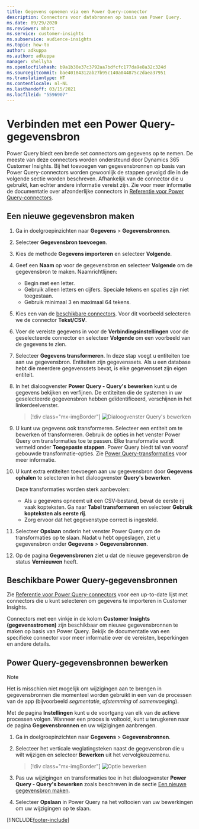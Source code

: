 ```yaml
---
title: Gegevens opnemen via een Power Query-connector
description: Connectors voor databronnen op basis van Power Query.
ms.date: 09/29/2020
ms.reviewer: mhart
ms.service: customer-insights
ms.subservice: audience-insights
ms.topic: how-to
author: adkuppa
ms.author: adkuppa
manager: shellyha
ms.openlocfilehash: b9a1b30e37c3792aa7bdfcfc177da9e8a32c324d
ms.sourcegitcommit: bae40184312ab27b95c140a044875c2daea37951
ms.translationtype: HT
ms.contentlocale: nl-NL
ms.lasthandoff: 03/15/2021
ms.locfileid: "5596907"
---
```

# <a name="connect-to-a-power-query-data-source"></a>Verbinden met een Power Query-gegevensbron

Power Query biedt een brede set connectors om gegevens op te nemen. De meeste van deze connectors worden ondersteund door Dynamics 365 Customer Insights. Bij het toevoegen van gegevensbronnen op basis van Power Query-connectors worden gewoonlijk de stappen gevolgd die in de volgende sectie worden beschreven. Afhankelijk van de connector die u gebruikt, kan echter andere informatie vereist zijn. Zie voor meer informatie de documentatie over afzonderlijke connectors in [Referentie voor Power Query-connectors](/power-query/connectors/).

## <a name="create-a-new-data-source"></a>Een nieuwe gegevensbron maken

1. Ga in doelgroepinzichten naar **Gegevens** > **Gegevensbronnen**.

1. Selecteer **Gegevensbron toevoegen**.

1. Kies de methode **Gegevens importeren** en selecteer **Volgende**.

1. Geef een **Naam** op voor de gegevensbron en selecteer **Volgende** om de gegevensbron te maken. Naamrichtlijnen: 
   - Begin met een letter.
   - Gebruik alleen letters en cijfers. Speciale tekens en spaties zijn niet toegestaan.
   - Gebruik minimaal 3 en maximaal 64 tekens.

1. Kies een van de [beschikbare connectors](#available-power-query-data-sources). Voor dit voorbeeld selecteren we de connector **Tekst/CSV**.

1. Voer de vereiste gegevens in voor de **Verbindingsinstellingen** voor de geselecteerde connector en selecteer **Volgende** om een voorbeeld van de gegevens te zien.

1. Selecteer **Gegevens transformeren**. In deze stap voegt u entiteiten toe aan uw gegevensbron. Entiteiten zijn gegevenssets. Als u een database hebt die meerdere gegevenssets bevat, is elke gegevensset zijn eigen entiteit.

1. In het dialoogvenster **Power Query - Query's bewerken** kunt u de gegevens bekijken en verfijnen. De entiteiten die de systemen in uw geselecteerde gegevensbron hebben geïdentificeerd, verschijnen in het linkerdeelvenster.

   > [!div class="mx-imgBorder"]
   > ![Dialoogvenster Query's bewerken](media/data-manager-configure-edit-queries.png "Dialoogvenster Query's bewerken")

1. U kunt uw gegevens ook transformeren. Selecteer een entiteit om te bewerken of transformeren. Gebruik de opties in het venster Power Query om transformaties toe te passen. Elke transformatie wordt vermeld onder **Toegepaste stappen**. Power Query biedt tal van vooraf gebouwde transformatie-opties. Zie [Power Query-transformaties](/power-query/power-query-what-is-power-query#transformations) voor meer informatie.

1. U kunt extra entiteiten toevoegen aan uw gegevensbron door **Gegevens ophalen** te selecteren in het dialoogvenster **Query's bewerken**.

   Deze transformaties worden sterk aanbevolen:

   - Als u gegevens opneemt uit een CSV-bestand, bevat de eerste rij vaak kopteksten. Ga naar **Tabel transformeren** en selecteer **Gebruik kopteksten als eerste rij**.
   - Zorg ervoor dat het gegevenstype correct is ingesteld.

1. Selecteer **Opslaan** onderin het venster Power Query om de transformaties op te slaan. Nadat u hebt opgeslagen, ziet u gegevensbron onder **Gegevens** > **Gegevensbronnen**.

1. Op de pagina **Gegevensbronen** ziet u dat de nieuwe gegevensbron de status **Vernieuwen** heeft.

## <a name="available-power-query-data-sources"></a>Beschikbare Power Query-gegevensbronnen

Zie [Referentie voor Power Query-connectors](/power-query/connectors/) voor een up-to-date lijst met connectors die u kunt selecteren om gegevens te importeren in Customer Insights. 

Connectors met een vinkje in de kolom **Customer Insights (gegevensstromen)** zijn beschikbaar om nieuwe gegevensbronnen te maken op basis van Power Query. Bekijk de documentatie van een specifieke connector voor meer informatie over de vereisten, beperkingen en andere details.

## <a name="edit-power-query-data-sources"></a>Power Query-gegevensbronnen bewerken

> [!NOTE]
> Het is misschien niet mogelijk om wijzigingen aan te brengen in gegevensbronnen die momenteel worden gebruikt in een van de processen van de app (bijvoorbeeld *segmentatie*, *afstemming* of *samenvoeging*). 
>
> Met de pagina **Instellingen** kunt u de voortgang van elk van de actieve processen volgen. Wanneer een proces is voltooid, kunt u terugkeren naar de pagina **Gegevensbronnen** en uw wijzigingen aanbrengen.

1. Ga in doelgroepinzichten naar **Gegevens** > **Gegevensbronnen**.

2. Selecteer het verticale weglatingsteken naast de gegevensbron die u wilt wijzigen en selecteer **Bewerken** uit het vervolgkeuzemenu.

   > [!div class="mx-imgBorder"]
   > ![Optie bewerken](media/edit-option-data-sources.png "Optie bewerken")

3. Pas uw wijzigingen en transformaties toe in het dialoogvenster **Power Query - Query's bewerken** zoals beschreven in de sectie [Een nieuwe gegevensbron maken](#create-a-new-data-source).

4. Selecteer **Opslaan** in Power Query na het voltooien van uw bewerkingen om uw wijzigingen op te slaan.


[!INCLUDE[footer-include](../includes/footer-banner.md)]